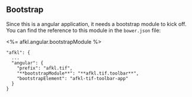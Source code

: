 ## Bootstrap

Since this is a angular application, it needs a bootstrap module to kick off. You can find the reference to
this module in the `bower.json` file:

<%= afkl.angular.bootstrapModule %>

```
"afkl": {
  ...
  "angular": {
    "prefix": "afkl.tif",
    "**bootstrapModule**": "**afkl.tif.toolbar**",
    "bootstrapElement": "afkl-tif-toolbar-app"
  }
}
```
